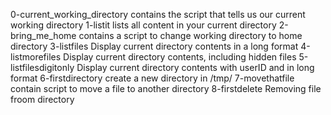 0-current_working_directory contains the script that tells us our current working directory
1-listit lists all content in your current directory
2-bring_me_home contains a script to change working directory to home directory
3-listfiles Display current directory contents in a long format
4-listmorefiles Display current directory contents, including hidden files
5-listfilesdigitonly Display current directory contents with userID and in long format
6-firstdirectory create a new directory in /tmp/
7-movethatfile contain script to move a file to another directory
8-firstdelete Removing file froom directory

